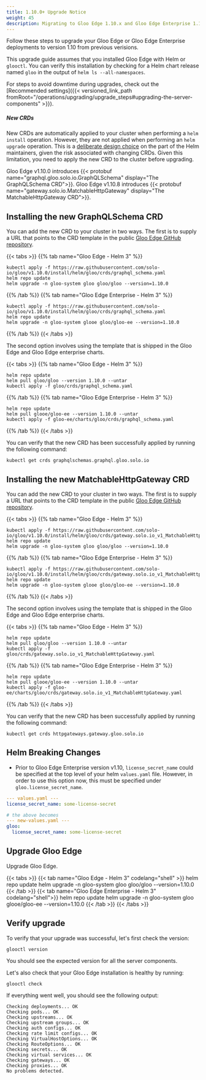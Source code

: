 ```yaml
---
title: 1.10.0+ Upgrade Notice
weight: 45
description: Migrating to Gloo Edge 1.10.x and Gloo Edge Enterprise 1.10.x
---
```


Follow these steps to upgrade your Gloo Edge or Gloo Edge Enterprise deployments to version 1.10 from previous verisions. 

This upgrade guide assumes that you installed Gloo Edge with Helm or `glooctl`. You can verify this installation by checking for a Helm chart release named `gloo` in the output of `helm ls --all-namespaces`.

For steps to avoid downtime during upgrades, check out the [Recommended settings]({{< versioned_link_path fromRoot="/operations/upgrading/upgrade_steps#upgrading-the-server-components" >}}).

##### New CRDs

New CRDs are automatically applied to your cluster when performing a `helm install` operation.
However, they are not applied when performing an `helm upgrade` operation. This is a [deliberate design choice](https://helm.sh/docs/topics/charts/#limitations-on-crds) on the part of the
Helm maintainers, given the risk associated with changing CRDs. Given this limitation, you need to apply the new CRD to the cluster before upgrading.

Gloo Edge v1.10.0 introduces {{< protobuf name="graphql.gloo.solo.io.GraphQLSchema" display="The GraphQLSchema CRD">}}.
Gloo Edge v1.10.8 introduces {{< protobuf name="gateway.solo.io.MatchableHttpGateway" display="The MatchableHttpGateway CRD">}}.

## Installing the new GraphQLSchema CRD
You can add the new CRD to your cluster in two ways. The first is to supply a URL that points to the CRD template in the public
[Gloo Edge GitHub repository](https://github.com/solo-io/gloo).

{{< tabs >}}
{{% tab name="Gloo Edge - Helm 3" %}}
```shell script
kubectl apply -f https://raw.githubusercontent.com/solo-io/gloo/v1.10.0/install/helm/gloo/crds/graphql_schema.yaml
helm repo update
helm upgrade -n gloo-system gloo gloo/gloo --version=1.10.0
```
{{% /tab %}}
{{% tab name="Gloo Edge Enterprise - Helm 3" %}}
```shell script
kubectl apply -f https://raw.githubusercontent.com/solo-io/gloo/v1.10.0/install/helm/gloo/crds/graphql_schema.yaml
helm repo update
helm upgrade -n gloo-system glooe gloo/gloo-ee --version=1.10.0
```
{{% /tab %}}
{{< /tabs >}}

The second option involves using the template that is shipped in the Gloo Edge and Gloo Edge enterprise charts.

{{< tabs >}}
{{% tab name="Gloo Edge - Helm 3" %}}
```shell script
helm repo update
helm pull gloo/gloo --version 1.10.0 --untar
kubectl apply -f gloo/crds/graphql_schema.yaml
```
{{% /tab %}}
{{% tab name="Gloo Edge Enterprise - Helm 3" %}}
```shell script
helm repo update
helm pull glooe/gloo-ee --version 1.10.0 --untar
kubectl apply -f gloo-ee/charts/gloo/crds/graphql_schema.yaml
```
{{% /tab %}}
{{< /tabs >}}

You can verify that the new CRD has been successfully applied by running the following command:

```shell script
kubectl get crds graphqlschemas.graphql.gloo.solo.io
```

## Installing the new MatchableHttpGateway CRD
You can add the new CRD to your cluster in two ways. The first is to supply a URL that points to the CRD template in the public
[Gloo Edge GitHub repository](https://github.com/solo-io/gloo).

{{< tabs >}}
{{% tab name="Gloo Edge - Helm 3" %}}
```shell script
kubectl apply -f https://raw.githubusercontent.com/solo-io/gloo/v1.10.0/install/helm/gloo/crds/gateway.solo.io_v1_MatchableHttpGateway.yaml
helm repo update
helm upgrade -n gloo-system gloo gloo/gloo --version=1.10.0
```
{{% /tab %}}
{{% tab name="Gloo Edge Enterprise - Helm 3" %}}
```shell script
kubectl apply -f https://raw.githubusercontent.com/solo-io/gloo/v1.10.0/install/helm/gloo/crds/gateway.solo.io_v1_MatchableHttpGateway.yaml
helm repo update
helm upgrade -n gloo-system glooe gloo/gloo-ee --version=1.10.0
```
{{% /tab %}}
{{< /tabs >}}

The second option involves using the template that is shipped in the Gloo Edge and Gloo Edge enterprise charts.

{{< tabs >}}
{{% tab name="Gloo Edge - Helm 3" %}}
```shell script
helm repo update
helm pull gloo/gloo --version 1.10.0 --untar
kubectl apply -f gloo/crds/gateway.solo.io_v1_MatchableHttpGateway.yaml
```
{{% /tab %}}
{{% tab name="Gloo Edge Enterprise - Helm 3" %}}
```shell script
helm repo update
helm pull glooe/gloo-ee --version 1.10.0 --untar
kubectl apply -f gloo-ee/charts/gloo/crds/gateway.solo.io_v1_MatchableHttpGateway.yaml
```
{{% /tab %}}
{{< /tabs >}}

You can verify that the new CRD has been successfully applied by running the following command:

```shell script
kubectl get crds httpgateways.gateway.gloo.solo.io
```

## Helm Breaking Changes
- Prior to Gloo Edge Enterprise version v1.10, `license_secret_name` could be specified at the top level of your helm
`values.yaml` file. However, in order to use this option now, this must be specified under `gloo.license_secret_name`.
```yaml
--- values.yaml ---
license_secret_name: some-license-secret

# the above becomes
--- new-values.yaml ---
gloo:
  license_secret_name: some-license-secret
```

## Upgrade Gloo Edge

Upgrade Gloo Edge.

{{< tabs >}}
{{< tab name="Gloo Edge - Helm 3" codelang="shell" >}}
helm repo update
helm upgrade -n gloo-system gloo gloo/gloo --version=1.10.0
{{< /tab >}}
{{< tab name="Gloo Edge Enterprise - Helm 3" codelang="shell">}}
helm repo update
helm upgrade -n gloo-system gloo glooe/gloo-ee --version=1.10.0
{{< /tab >}}
{{< /tabs >}}


## Verify upgrade
To verify that your upgrade was successful, let's first check the version:

```shell script
glooctl version
```

You should see the expected version for all the server components.

Let's also check that your Gloo Edge installation is healthy by running:

```shell script
glooctl check
```

If everything went well, you should see the following output:

```shell script
Checking deployments... OK
Checking pods... OK
Checking upstreams... OK
Checking upstream groups... OK
Checking auth configs... OK
Checking rate limit configs... OK
Checking VirtualHostOptions... OK
Checking RouteOptions... OK
Checking secrets... OK
Checking virtual services... OK
Checking gateways... OK
Checking proxies... OK
No problems detected.
```
